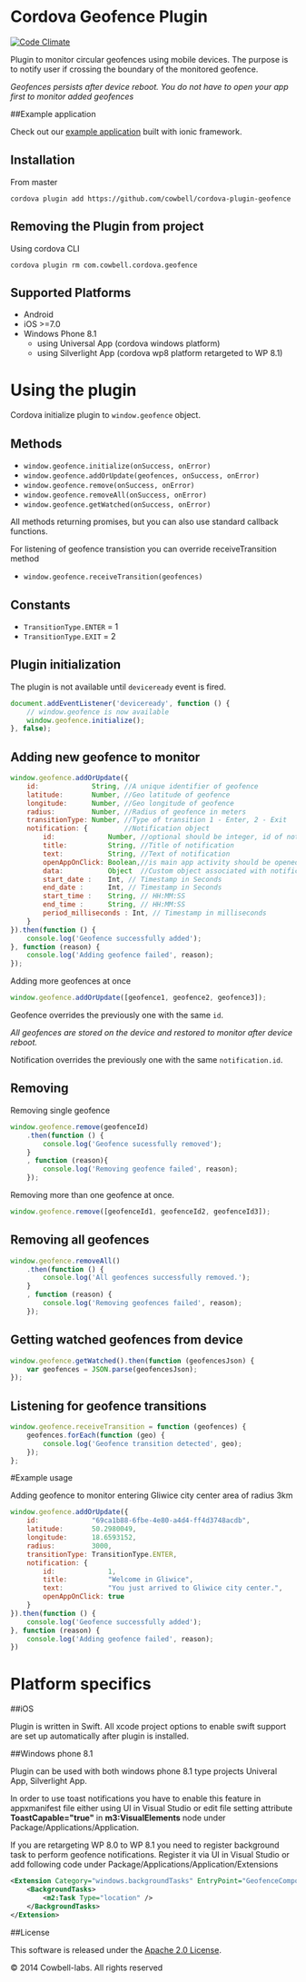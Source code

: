 # Cordova Geofence Plugin

[![Code Climate](https://codeclimate.com/github/cowbell/cordova-plugin-geofence/badges/gpa.svg)](https://codeclimate.com/github/cowbell/cordova-plugin-geofence)

Plugin to monitor circular geofences using mobile devices. The purpose is to notify user if crossing the boundary of the monitored geofence.

*Geofences persists after device reboot. You do not have to open your app first to monitor added geofences*

##Example application

Check out our [example application](https://github.com/cowbell/ionic-geofence) built with ionic framework.

## Installation

From master
```
cordova plugin add https://github.com/cowbell/cordova-plugin-geofence
```

## Removing the Plugin from project

Using cordova CLI

```
cordova plugin rm com.cowbell.cordova.geofence
```

## Supported Platforms

- Android
- iOS >=7.0
- Windows Phone 8.1 
    - using Universal App (cordova windows platform)
    - using Silverlight App (cordova wp8 platform retargeted to WP 8.1)

# Using the plugin

Cordova initialize plugin to `window.geofence` object.

## Methods

- `window.geofence.initialize(onSuccess, onError)`
- `window.geofence.addOrUpdate(geofences, onSuccess, onError)`
- `window.geofence.remove(onSuccess, onError)`
- `window.geofence.removeAll(onSuccess, onError)`
- `window.geofence.getWatched(onSuccess, onError)`

All methods returning promises, but you can also use standard callback functions.

For listening of geofence transistion you can override receiveTransition method
- `window.geofence.receiveTransition(geofences)`

## Constants

- `TransitionType.ENTER` = 1
- `TransitionType.EXIT` = 2

## Plugin initialization

The plugin is not available until `deviceready` event is fired.

```javascript
document.addEventListener('deviceready', function () {
    // window.geofence is now available
    window.geofence.initialize();
}, false);
```

## Adding new geofence to monitor

```javascript
window.geofence.addOrUpdate({
    id:             String, //A unique identifier of geofence
    latitude:       Number, //Geo latitude of geofence
    longitude:      Number, //Geo longitude of geofence
    radius:         Number, //Radius of geofence in meters
    transitionType: Number, //Type of transition 1 - Enter, 2 - Exit
    notification: {         //Notification object
        id:             Number, //optional should be integer, id of notidication
        title:          String, //Title of notification
        text:           String, //Text of notification
        openAppOnClick: Boolean,//is main app activity should be opened after clicking on notification
        data:           Object  //Custom object associated with notification
        start_date :    Int, // Timestamp in Seconds
        end_date :      Int, // Timestamp in Seconds
        start_time :    String, // HH:MM:SS
        end_time :      String, // HH:MM:SS
        period_milliseconds : Int, // Timestamp in milliseconds
    }
}).then(function () {
    console.log('Geofence successfully added');
}, function (reason) {
    console.log('Adding geofence failed', reason);
});
```
Adding more geofences at once
```javascript
window.geofence.addOrUpdate([geofence1, geofence2, geofence3]);
```

Geofence overrides the previously one with the same `id`. 

*All geofences are stored on the device and restored to monitor after device reboot.*

Notification overrides the previously one with the same `notification.id`.

## Removing 

Removing single geofence
```javascript
window.geofence.remove(geofenceId)
    .then(function () {
        console.log('Geofence sucessfully removed');
    }
    , function (reason){
        console.log('Removing geofence failed', reason);
    });
```
Removing more than one geofence at once.
```javascript
window.geofence.remove([geofenceId1, geofenceId2, geofenceId3]);
```

## Removing all geofences

```javascript
window.geofence.removeAll()
    .then(function () { 
        console.log('All geofences successfully removed.');
    }
    , function (reason) {
        console.log('Removing geofences failed', reason);
    });
```

## Getting watched geofences from device

```javascript
window.geofence.getWatched().then(function (geofencesJson) {
    var geofences = JSON.parse(geofencesJson);
});
```

## Listening for geofence transitions

```javascript
window.geofence.receiveTransition = function (geofences) {
    geofences.forEach(function (geo) {
        console.log('Geofence transition detected', geo);
    });
};
```

#Example usage

Adding geofence to monitor entering Gliwice city center area of radius 3km

```javascript
window.geofence.addOrUpdate({
    id:             "69ca1b88-6fbe-4e80-a4d4-ff4d3748acdb",
    latitude:       50.2980049, 
    longitude:      18.6593152, 
    radius:         3000, 
    transitionType: TransitionType.ENTER, 
    notification: {    
        id:             1,     
        title:          "Welcome in Gliwice", 
        text:           "You just arrived to Gliwice city center.",
        openAppOnClick: true
    }
}).then(function () {
    console.log('Geofence successfully added');
}, function (reason) {
    console.log('Adding geofence failed', reason);
})
```

# Platform specifics

##iOS

Plugin is written in Swift. All xcode project options to enable swift support are set up automatically after plugin is installed.

##Windows phone 8.1

Plugin can be used with both windows phone 8.1 type projects Univeral App, Silverlight App.

In order to use toast notifications you have to enable this feature in appxmanifest file either using UI in Visual Studio or edit file setting attribute **ToastCapable="true"** in **m3:VisualElements** node under Package/Applications/Application.

If you are retargeting WP 8.0 to WP 8.1 you need to register background task to perform geofence notifications. Register it via UI in Visual Studio or add following code under Package/Applications/Application/Extensions

```xml
<Extension Category="windows.backgroundTasks" EntryPoint="GeofenceComponent.GeofenceTrigger">
    <BackgroundTasks>
        <m2:Task Type="location" />
    </BackgroundTasks>
</Extension>
``` 

##License

This software is released under the [Apache 2.0 License](http://opensource.org/licenses/Apache-2.0).

© 2014 Cowbell-labs. All rights reserved

